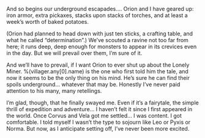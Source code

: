 And so begins our underground escapades…. Orion and I have geared up: iron armor, extra pickaxes, stacks upon stacks of torches, and at least a week’s worth of baked potatoes.

(Orion had planned to head down with just ten sticks, a crafting table, and what he called “determination”.)
We’ve scouted a ravine not too far from here; it runs deep, deep enough for monsters to appear in its crevices even in the day. But we will prevail over them, I’m sure of it.

And we’ll have to prevail, if I want Orion to ever shut up about the Lonely Miner. %(villager.any[0].name) is the one who first told him the tale, and now it seems to be the only thing on his mind. He’s sure he can find their spoils underground… whatever that may be. Honestly I’ve never paid attention to his many, many retellings.


I’m glad, though, that he finally swayed me. Even if it’s a fairytale, the simple thrill of expedition and adventure… I haven’t felt it since I first appeared in the world. Once Corvus and Vela got me settled… I was content. I got comfortable. I told myself I wasn’t the type to sojourn like Leo or Pyxis or Norma. But now, as I anticipate setting off, I’ve never been more excited.
